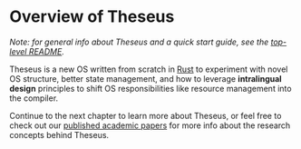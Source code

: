 # Overview of Theseus

*Note: for general info about Theseus and a quick start guide, see the [top-level README](_root_README.md).*


Theseus is a new OS written from scratch in [Rust](https://www.rust-lang.org/) to experiment with novel OS structure, better state management, and how to leverage **intralingual design** principles to shift OS responsibilities like resource management into the compiler.

Continue to the next chapter to learn more about Theseus, or feel free to check out our [published academic papers](http://kevinaboos.web.rice.edu/publications.html) for more info about the research concepts behind Theseus.
